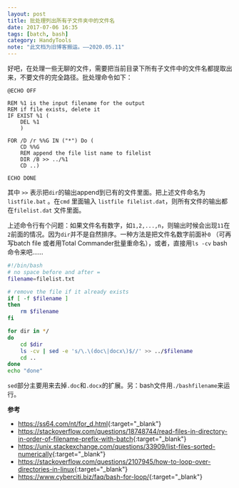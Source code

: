 ```yaml
---
layout: post
title: 批处理列出所有子文件夹中的文件名
date: 2017-07-06 16:35
tags: [batch, bash]
category: HandyTools
note: "此文档为旧博客搬运。——2020.05.11"
---
```


好吧，在处理一些无聊的文件，需要把当前目录下所有子文件中的文件名都提取出来，不要文件的完全路径。批处理命令如下：

``` batch
@ECHO OFF

REM %1 is the input filename for the output
REM if file exists, delete it
IF EXIST %1 (
	DEL %1
	)

FOR /D /r %%G IN ("*") Do (
	CD %%G
	REM append the file list name to filelist
	DIR /B >> ../%1
	CD ..)

ECHO DONE
```

其中 `>>` 表示把`dir`的输出append到已有的文件里面。把上述文件命名为 `listfile.bat` 。在`cmd` 里面输入 `listfile filelist.dat`，则所有文件的输出都在`filelist.dat` 文件里面。

上述命令行有个问题：如果文件名有数字，如`1,2,...,n`，则输出时候会出现`11`在`2`前面的情况。因为`dir`并不是自然排序。一种方法是把文件名数字前面补`0` （可再写batch file 或者用Total Commander批量重命名），或者，直接用`ls -cv` bash 命令来吧……

```bash
#!/bin/bash
# no space before and after =
filename=filelist.txt

# remove the file if it already exists
if [ -f $filename ]
then
	rm $filename
fi

for dir in */
do
	cd $dir
	ls -cv | sed -e 's/\.\(doc\|docx\)$//' >> ../$filename
	cd ..
done
echo "done"
```

`sed`部分主要用来去掉`.doc`和`.docx`的扩展。另：bash文件用`./bashfilename`来运行。

**参考**

* <https://ss64.com/nt/for_d.html>{:target="_blank"}
* <https://stackoverflow.com/questions/18748744/read-files-in-directory-in-order-of-filename-prefix-with-batch>{:target="_blank"}
* <https://unix.stackexchange.com/questions/33909/list-files-sorted-numerically>{:target="_blank"}
* <https://stackoverflow.com/questions/2107945/how-to-loop-over-directories-in-linux>{:target="_blank"}
* <https://www.cyberciti.biz/faq/bash-for-loop/>{:target="_blank"}